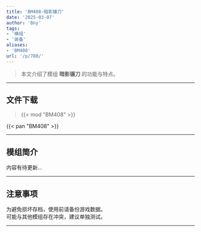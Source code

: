 ```yaml
---
title: 'BM408-暗影镰刀'
date: '2025-03-07'
author: 'Bny'
tags:
- '模组'
- '装备'
aliases:
- 'BM408'
url: '/p/780/'
---
```


> 本文介绍了模组 **暗影镰刀** 的功能与特点。

---

## 文件下载  

> {{< mod "BM408" >}}  

{{< pan "BM408" >}}  

---

## 模组简介

>  
内容有待更新...  

---

## 注意事项

>  
为避免损坏存档，使用前请备份游戏数据。  
可能与其他模组存在冲突，建议单独测试。  

---

